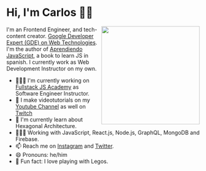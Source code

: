 # Hi, I'm Carlos 👋🏽

<img width=256 align="right" src="https://github.com/carlosazaustre/carlosazaustre/blob/main/img/carlos-azaustre.png?raw=true" />

I'm an Frontend Engineer, and tech-content creator. [Google Developer Expert (GDE) on Web Technologies](https://developers.google.com/community/experts/directory/profile/profile-carlos_azaustre). I'm the author of [Aprendiendo JavaScript](https://leanpub.com/aprendiendo-javascript), a book to learn JS in spanish. I currently work as Web Development Instructor on my own. 

- 👨🏽‍🏫  I'm currently working on [Fullstack JS Academy](https://fullstackjs.academy) as Software Engineer Instructor.
- 📼  I make videotutorials on my [Youtube Channel](https://youtube.com/carlosazaustre?sub_confirmation=1) as well on [Twitch](https://twitch.tv/carlosazaustre)
- 🌱  I'm currently learn about Hexagonal Architecture.
- 👨🏽‍💻  Working with JavaScript, React.js, Node.js, GraphQL, MongoDB and Firebase.
- 📫  Reach me on [Instagram](https://instagram.com/carlosazaustre) and [Twitter](https://twitter.com/carlosazaustre).
- 😄 Pronouns: he/him
- 🧱 Fun fact: I love playing with Legos.
